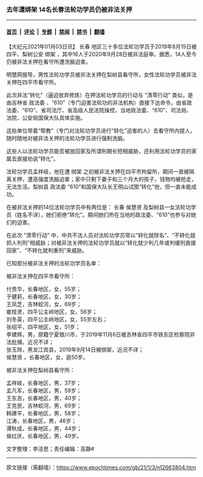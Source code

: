 ### 去年遭绑架 14名长春法轮功学员仍被非法关押

---

#### [首页](../../../..?n12663804) &nbsp;|&nbsp; [评论](../../../../../epoch-comment?n12663804) &nbsp;|&nbsp; [专题](../../../../../epoch-special?n12663804) &nbsp;|&nbsp; [禁闻](../../../../../epoch-news?n12663804) &nbsp;|&nbsp; [禁书](../../../../../books?n12663804) &nbsp;|&nbsp; [翻墙](https://github.com/gfw-breaker/nogfw/blob/master/README.md?n12663804)


<div class="post_content" id="artbody" itemprop="articleBody">
 <!-- article content begin -->
 <p>
  【大纪元2021年01月03日讯】
  <ok href="https://www.epochtimes.com/gb/tag/%E9%95%BF%E6%98%A5.html">
   长春
  </ok>
  地区三十多位法轮功学员于2019年8月15日被四平、梨树公安
  <ok href="https://www.epochtimes.com/gb/tag/%E7%BB%91%E6%9E%B6.html">
   绑架
  </ok>
  ，其中16人于2020年9月28日被非法庭审。据悉，14人至今仍被非法关押在看守所遭洗脑迫害。
 </p>
 <p>
  明慧网报导，男性法轮功学员被非法关押在梨树县看守所，女性法轮功学员被非法关押在四平市看守所。
 </p>
 <p>
  此次非法“转化”（逼迫放弃修炼）在押法轮功学员的行动与
  <ok href="https://www.epochtimes.com/gb/tag/%E2%80%9C%E6%B8%85%E9%9B%B6%E8%A1%8C%E5%8A%A8%E2%80%9D.html">
   “清零行动”
  </ok>
  类似，是由吉林省
  <ok href="https://www.epochtimes.com/gb/tag/%E6%94%BF%E6%B3%95%E5%A7%94.html">
   政法委
  </ok>
  、“610”（专门迫害法轮功的非法机构）直接下达命令，由省政法委、“610”、省司法厅、省高级人民法院操控，当地政法委、“610”、司法局、法院、公安局国保大队具体实施。
 </p>
 <p>
  这些单位带着“帮教”（专门对法轮功学员进行“转化”迫害的人）去看守所内提人，随时随地对被非法关押的法轮功学员进行强制洗脑。
 </p>
 <p>
  这些人以法轮功学员能否被放回家及所谓刑期长短相威胁，还利用法轮功学员的家属去直接劝说“转化”。
 </p>
 <p>
  法轮功学员孟祥岐，他在遭
  <ok href="https://www.epochtimes.com/gb/tag/%E7%BB%91%E6%9E%B6.html">
   绑架
  </ok>
  之初被非法关押在四平市拘留所，期间一直被隔离关押，遭高强度洗脑迫害；家中只剩下妻子和三个月大的孩子，钱物均被抢走，无法生活。梨树县
  <ok href="https://www.epochtimes.com/gb/tag/%E6%94%BF%E6%B3%95%E5%A7%94.html">
   政法委
  </ok>
  “610”和国保大队长王明山试图“转化”他，但一直未能成功。
 </p>
 <p>
  在被非法关押的14位法轮功学员中有两位是：
  <ok href="https://www.epochtimes.com/gb/tag/%E9%95%BF%E6%98%A5.html">
   长春
  </ok>
  <ok href="https://www.epochtimes.com/gb/tag/%E4%BE%AF%E6%85%A7%E8%B4%A4.html">
   侯慧贤
  </ok>
  及梨树县一女法轮功学员（姓名不详），她们拒绝“转化”。期间她们所在当地的政法委、“610”也参与对她们的迫害。
 </p>
 <p>
  在此次
  <ok href="https://www.epochtimes.com/gb/tag/%E2%80%9C%E6%B8%85%E9%9B%B6%E8%A1%8C%E5%8A%A8%E2%80%9D.html">
   “清零行动”
  </ok>
  中，中共不法人员对法轮功学员常以“转化就除名”、“不转化就抓人判刑”相威胁；对被非法关押的法轮功学员就以“转化就少判几年或判缓刑直接回家”、“不转化就判重刑”来威胁。
 </p>
 <p>
  已知部分被非法关押的法轮功学员名单：
 </p>
 <p>
  被非法关押在四平市看守所：
 </p>
 <p>
  付贵华，长春地区，女，55岁；
  <br/>
  于健莉，长春地区，女，30岁；
  <br/>
  王凤芝，吉林蛟河，女，69岁；
  <br/>
  崔桂贤，四平公主岭地区，女，56岁；
  <br/>
  刘冬英，四平公主岭地区，女，55岁左右；
  <br/>
  张绍平，四平地区，女，51岁；
  <br/>
  李建辉，男，原籍宁夏银川市，于2019年11月6日被吉林省四平市铁东区检察院非法批捕，近况不详；
  <br/>
  张玉玲，黑龙江宾县，2019年9月14日被绑架，近况不详；
  <br/>
  <ok href="https://www.epochtimes.com/gb/tag/%E4%BE%AF%E6%85%A7%E8%B4%A4.html">
   侯慧贤
  </ok>
  ，长春地区，女，逾50岁。
 </p>
 <p>
  被非法关押在梨树县看守所：
 </p>
 <p>
  孟祥岐，长春地区，男，37岁；
  <br/>
  孟凡军，长春地区，男，59岁；
  <br/>
  王东吉，长春地区，男，40岁；
  <br/>
  王克民，吉林蛟河，男，69岁；
  <br/>
  韩建平，长春地区，男，58岁；
  <br/>
  江涛，长春地区，男，46岁；
  <br/>
  谭秋成，长春地区，男，44岁；
  <br/>
  侯红庆，长春地区，男，49岁。
 </p>
 <p>
  文字整理：李洁思；责任编辑：高静#
 </p>
 <!-- article content end -->
 <div id="below_article_ad">
 </div>
</div>


---

原文链接（需翻墙）：https://www.epochtimes.com/gb/21/1/3/n12663804.htm